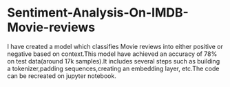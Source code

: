 # Sentiment-Analysis-On-IMDB-Movie-reviews
I have created a model which classifies Movie reviews into either positive or negative based on context.This model have achieved an accuracy of 78% on test data(around 17k samples).It includes several steps such as building a tokenizer,padding sequences,creating an embedding layer, etc.The code can be recreated on jupyter notebook.
